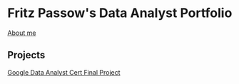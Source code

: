 # Fritz Passow's Data Analyst Portfolio
[About me](about_me.md)

## Projects
[Google Data Analyst Cert Final Project](google-cert/README.md)


